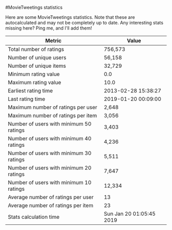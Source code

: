 #MovieTweetings statistics

Here are some MovieTweetings statistics. Note that these are autocalculated and may not be completely up to date. Any interesting stats missing here? Ping me, and I'll add them!

Metric | Value
--- | ---
Total number of ratings                 | 756,573
Number of unique users                  | 56,158
Number of unique items                  | 32,729
Minimum rating value                    | 0.0
Maximum rating value                    | 10.0
Earliest rating time                    | 2013-02-28 15:38:27
Last rating time                        | 2019-01-20 00:09:00
Maximum number of ratings per user      | 2,648
Maximum number of ratings per item      | 3,056
Number of users with minimum 50 ratings | 3,403
Number of users with minimum 40 ratings | 4,236
Number of users with minimum 30 ratings | 5,511
Number of users with minimum 20 ratings | 7,647
Number of users with minimum 10 ratings | 12,334
Average number of ratings per user      | 13
Average number of ratings per item      | 23
Stats calculation time                  | Sun Jan 20 01:05:45 2019

